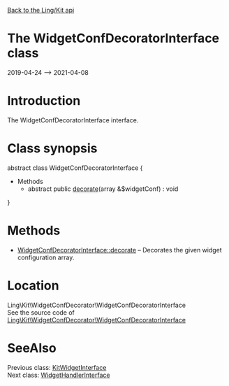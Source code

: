 [Back to the Ling/Kit api](https://github.com/lingtalfi/Kit/blob/master/doc/api/Ling/Kit.md)



The WidgetConfDecoratorInterface class
================
2019-04-24 --> 2021-04-08






Introduction
============

The WidgetConfDecoratorInterface interface.



Class synopsis
==============


abstract class <span class="pl-k">WidgetConfDecoratorInterface</span>  {

- Methods
    - abstract public [decorate](https://github.com/lingtalfi/Kit/blob/master/doc/api/Ling/Kit/WidgetConfDecorator/WidgetConfDecoratorInterface/decorate.md)(array &$widgetConf) : void

}






Methods
==============

- [WidgetConfDecoratorInterface::decorate](https://github.com/lingtalfi/Kit/blob/master/doc/api/Ling/Kit/WidgetConfDecorator/WidgetConfDecoratorInterface/decorate.md) &ndash; Decorates the given widget configuration array.





Location
=============
Ling\Kit\WidgetConfDecorator\WidgetConfDecoratorInterface<br>
See the source code of [Ling\Kit\WidgetConfDecorator\WidgetConfDecoratorInterface](https://github.com/lingtalfi/Kit/blob/master/WidgetConfDecorator/WidgetConfDecoratorInterface.php)



SeeAlso
==============
Previous class: [KitWidgetInterface](https://github.com/lingtalfi/Kit/blob/master/doc/api/Ling/Kit/Widget/KitWidgetInterface.md)<br>Next class: [WidgetHandlerInterface](https://github.com/lingtalfi/Kit/blob/master/doc/api/Ling/Kit/WidgetHandler/WidgetHandlerInterface.md)<br>
